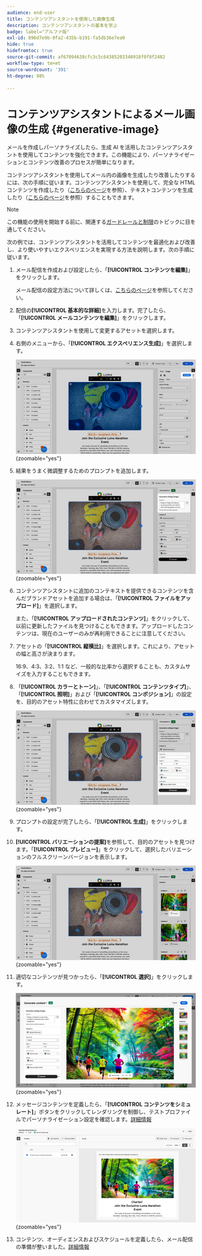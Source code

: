 ```yaml
---
audience: end-user
title: コンテンツアシスタントを使用した画像生成
description: コンテンツアシスタントの基本を学ぶ
badge: label="アルファ版"
exl-id: 896d7e9b-0fa2-435b-b191-fa5db36e7ea0
hide: true
hidefromtoc: true
source-git-commit: af67094638cfc3c5c64385203340918f0f8f2482
workflow-type: tm+mt
source-wordcount: '391'
ht-degree: 98%

---
```


# コンテンツアシスタントによるメール画像の生成 {#generative-image}

メールを作成しパーソナライズしたら、生成 AI を活用したコンテンツアシスタントを使用してコンテンツを強化できます。この機能により、パーソナライゼーションとコンテンツ改善のプロセスが簡単になります。

コンテンツアシスタントを使用してメール内の画像を生成したり改善したりするには、次の手順に従います。コンテンツアシスタントを使用して、完全な HTML コンテンツを作成したり（[こちらのページ](generative-email.md)を参照）、テキストコンテンツを生成したり（[こちらのページ](generative-content.md)を参照）することもできます。

>[!NOTE]
>
>この機能の使用を開始する前に、関連する[ガードレールと制限](generative-gs.md#guardrails-and-limitations)のトピックに目を通してください。

次の例では、コンテンツアシスタントを活用してコンテンツを最適化および改善し、より使いやすいエクスペリエンスを実現する方法を説明します。次の手順に従います。

1. メール配信を作成および設定したら、「**[!UICONTROL コンテンツを編集]**」をクリックします。

   メール配信の設定方法について詳しくは、[こちらのページ](../email/create-email-content.md)を参照してください。

1. 配信の&#x200B;**[!UICONTROL 基本的な詳細]**&#x200B;を入力します。完了したら、「**[!UICONTROL メールコンテンツを編集]**」をクリックします。

1. コンテンツアシスタントを使用して変更するアセットを選択します。

1. 右側のメニューから、「**[!UICONTROL エクスペリエンス生成]**」を選択します。

   ![](assets/image-genai-1.png){zoomable=&quot;yes&quot;}

1. 結果をうまく微調整するためのプロンプトを追加します。

   ![](assets/image-genai-2.png){zoomable=&quot;yes&quot;}

1. コンテンツアシスタントに追加のコンテキストを提供できるコンテンツを含んだブランドアセットを追加する場合は、「**[!UICONTROL ファイルをアップロード]**」を選択します。

   また、「**[!UICONTROL アップロードされたコンテンツ]**」をクリックして、以前に更新したファイルを見つけることもできます。アップロードしたコンテンツは、現在のユーザーのみが再利用できることに注意してください。

1. アセットの「**[!UICONTROL 縦横比]**」を選択します。これにより、アセットの幅と高さが決まります。

   16:9、4:3、3:2、1:1 など、一般的な比率から選択することも、カスタムサイズを入力することもできます。

1. 「**[!UICONTROL カラーとトーン]**」、「**[!UICONTROL コンテンツタイプ]**」、「**[!UICONTROL 照明]**」および「**[!UICONTROL コンポジション]**」の設定を、目的のアセット特性に合わせてカスタマイズします。

   ![](assets/image-genai-3.png){zoomable=&quot;yes&quot;}

1. プロンプトの設定が完了したら、「**[!UICONTROL 生成]**」をクリックします。

1. **[!UICONTROL バリエーションの提案]**&#x200B;を参照して、目的のアセットを見つけます。「**[!UICONTROL プレビュー]**」をクリックして、選択したバリエーションのフルスクリーンバージョンを表示します。

   ![](assets/image-genai-5.png){zoomable=&quot;yes&quot;}

1. 適切なコンテンツが見つかったら、「**[!UICONTROL 選択]**」をクリックします。

   ![](assets/image-genai-6.png){zoomable=&quot;yes&quot;}

1. メッセージコンテンツを定義したら、「**[!UICONTROL コンテンツをシミュレート]**」ボタンをクリックしてレンダリングを制御し、テストプロファイルでパーソナライゼーション設定を確認します。[詳細情報](../preview-test/preview-content.md)

   ![](assets/image-genai-7.png){zoomable=&quot;yes&quot;}

1. コンテンツ、オーディエンスおよびスケジュールを定義したら、メール配信の準備が整いました。[詳細情報](../monitor/prepare-send.md)
